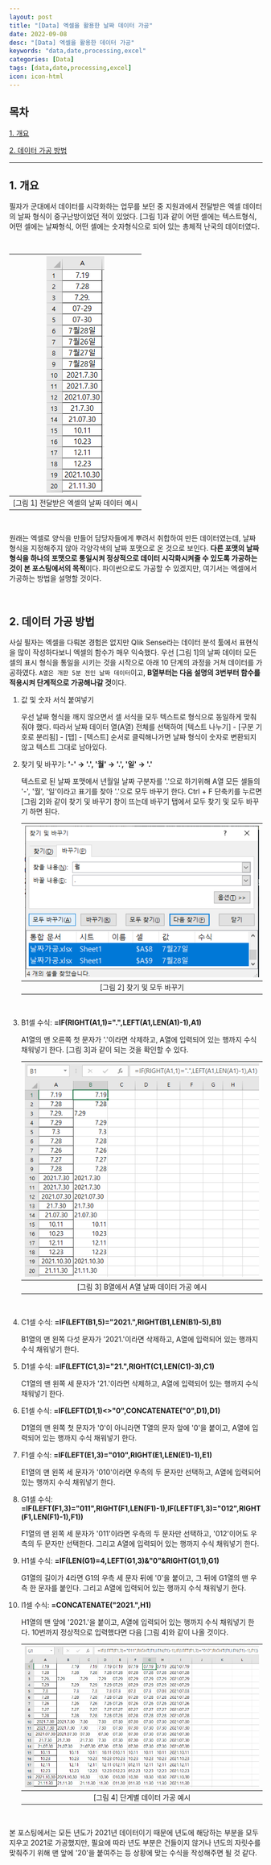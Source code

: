 ```yaml
---
layout: post
title: "[Data] 엑셀을 활용한 날짜 데이터 가공"
date: 2022-09-08
desc: "[Data] 엑셀을 활용한 데이터 가공"
keywords: "data,date,processing,excel"
categories: [Data]
tags: [data,date,processing,excel]
icon: icon-html
---
```


## 목차

[1. 개요](#list1)

[2. 데이터 가공 방법](#list2)

---

## **1. 개요**   <a name="list1"></a>

필자가 군대에서 데이터를 시각화하는 업무를 보던 중 지원과에서 전달받은 엑셀 데이터의 날짜 형식이 중구난방이었던 적이 있었다. [그림 1]과 같이 어떤 셀에는 텍스트형식, 어떤 셀에는 날짜형식, 어떤 셀에는 숫자형식으로 되어 있는 총체적 난국의 데이터였다. 

<br>

| ![date_pic_1](/static/assets/img/landing/project/date1.png) |
|:--:| 
| [그림 1] 전달받은 엑셀의 날짜 데이터 예시 |

<br>

원래는 엑셀로 양식을 만들어 담당자들에게 뿌려서 취합하여 만든 데이터였는데, 날짜 형식을 지정해주지 않아 각양각색의 날짜 포맷으로 온 것으로 보인다. **다른 포맷의 날짜 형식을 하나의 포맷으로 통일시켜 정상적으로 데이터 시각화시켜줄 수 있도록 가공하는 것이 본 포스팅에서의 목적**이다. 파이썬으로도 가공할 수 있겠지만, 여기서는 엑셀에서 가공하는 방법을 설명할 것이다. 

<br>

## **2. 데이터 가공 방법** <a name="list2"></a>

사실 필자는 엑셀을 다뤄본 경험은 없지만 Qlik Sense라는 데이터 분석 툴에서 표현식을 많이 작성하다보니 엑셀의 함수가 매우 익숙했다. 우선 [그림 1]의 날짜 데이터 모든 셀의 표시 형식을 통일을 시키는 것을 시작으로 아래 10 단계의 과정을 거쳐 데이터를 가공하였다. `A열은 개판 5분 전인 날짜 데이터`이고, **B열부터는 다음 설명의 3번부터 함수를 적용시켜 단계적으로 가공해나갈 것**이다. 

1. 값 및 숫자 서식 붙여넣기
    
    우선 날짜 형식을 깨지 않으면서 셀 서식을 모두 텍스트로 형식으로 동일하게 맞춰줘야 했다. 따라서 날짜 데이터 열(A열) 전체를 선택하여 [텍스트 나누기] - [구분 기호로 분리됨] - [탭] - [텍스트] 순서로 클릭해나가면 날짜 형식이 숫자로 변환되지 않고 텍스트 그대로 남아있다.

2. 찾기 및 바꾸기: **'-' → '.', '월' → '.', '일' → '.'**

    텍스트로 된 날짜 포맷에서 년월일 날짜 구분자를 '.'으로 하기위해 A열 모든 셀들의 '-', '월', '일'이라고 표기를 찾아 '.'으로 모두 바꾸기 한다. Ctrl + F 단축키를 누르면 [그림 2]와 같이 찾기 및 바꾸기 창이 뜨는데 바꾸기 탭에서 모두 찾기 및 모두 바꾸기 하면 된다.

    | ![date_pic_2](/static/assets/img/landing/project/date2.png) |
    |:--:| 
    | [그림 2] 찾기 및 모두 바꾸기 |

    <br>

3. B1셀 수식: **=IF(RIGHT(A1,1)=".",LEFT(A1,LEN(A1)-1),A1)**

    A1열의 맨 오른쪽 첫 문자가 '.'이라면 삭제하고, A열에 입력되어 있는 행까지 수식 채워넣기 한다. [그림 3]과 같이 되는 것을 확인할 수 있다.

    | ![date_pic_3](/static/assets/img/landing/project/date3.png) |
    |:--:| 
    | [그림 3] B열에서 A열 날짜 데이터 가공 예시 |

    <br>

4. C1셀 수식: **=IF(LEFT(B1,5)="2021.",RIGHT(B1,LEN(B1)-5),B1)**

    B1열의 맨 왼쪽 다섯 문자가 '2021.'이라면 삭제하고, A열에 입력되어 있는 행까지 수식 채워넣기 한다. 

5. D1셀 수식: **=IF(LEFT(C1,3)="21.",RIGHT(C1,LEN(C1)-3),C1)**

    C1열의 맨 왼쪽 세 문자가 '21.'이라면 삭제하고, A열에 입력되어 있는 행까지 수식 채워넣기 한다.

6. E1셀 수식: **=IF(LEFT(D1,1)<>"0",CONCATENATE("0",D1),D1)**

    D1열의 맨 왼쪽 첫 문자가 '0'이 아니라면 T열의 문자 앞에 '0'을 붙이고, A열에 입력되어 있는 행까지 수식 채워넣기 한다.

7. F1셀 수식: **=IF(LEFT(E1,3)="010",RIGHT(E1,LEN(E1)-1),E1)**

    E1열의 맨 왼쪽 세 문자가 '010'이라면 우측의 두 문자만 선택하고, A열에 입력되어 있는 행까지 수식 채워넣기 한다.

8. G1셀 수식: **=IF(LEFT(F1,3)="011",RIGHT(F1,LEN(F1)-1),IF(LEFT(F1,3)="012",RIGHT(F1,LEN(F1)-1),F1))**

    F1열의 맨 왼쪽 세 문자가 '011'이라면 우측의 두 문자만 선택하고, '012'이어도 우측의 두 문자만 선택한다. 그리고 A열에 입력되어 있는 행까지 수식 채워넣기 한다.

9. H1셀 수식: **=IF(LEN(G1)=4,LEFT(G1,3)&"0"&RIGHT(G1,1),G1)**

    G1열의 길이가 4라면 G1의 우측 세 문자 뒤에 '0'을 붙이고, 그 뒤에 G1열의 맨 우측 한 문자를 붙인다. 그리고 A열에 입력되어 있는 행까지 수식 채워넣기 한다.

10. I1셀 수식: **=CONCATENATE("2021.",H1)**

    H1열의 맨 앞에 '2021.'을 붙이고, A열에 입력되어 있는 행까지 수식 채워넣기 한다. 10번까지 정상적으로 입력했다면 다음 [그림 4]와 같이 나올 것이다.

    | ![date_pic_4](/static/assets/img/landing/project/date4.png) |
    |:--:| 
    | [그림 4] 단계별 데이터 가공 예시 |

    <br>

본 포스팅에서는 모든 년도가 2021년 데이터이기 때문에 년도에 해당하는 부분을 모두 지우고 2021로 가공했지만, 필요에 따라 년도 부분은 건들이지 않거나 년도의 자릿수를 맞춰주기 위해 맨 앞에 '20'을 붙여주는 등 상황에 맞는 수식을 작성해주면 될 것 같다.